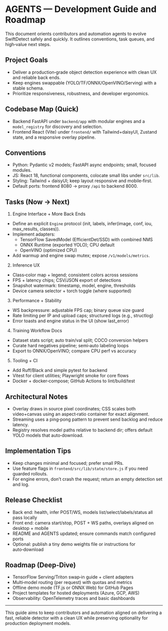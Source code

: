 # AGENTS — Development Guide and Roadmap

This document orients contributors and automation agents to evolve SwiftDetect safely and quickly. It outlines conventions, task queues, and high‑value next steps.

## Project Goals
- Deliver a production‑grade object detection experience with clean UX and reliable back ends.
- Keep engines swappable (YOLO/TF/ONNX/OpenVINO/Serving) with a stable schema.
- Prioritize responsiveness, robustness, and developer ergonomics.

## Codebase Map (Quick)
- Backend FastAPI under `backend/app` with modular engines and a `model_registry` for discovery and selection.
- Frontend React (Vite) under `frontend/` with Tailwind+daisyUI, Zustand state, and a responsive overlay pipeline.

## Conventions
- Python: Pydantic v2 models; FastAPI async endpoints; small, focused modules.
- JS: React 18, functional components, colocate small libs under `src/lib`.
- Styling: Tailwind + daisyUI; keep layout responsive and mobile‑first.
- Default ports: frontend 8080 → proxy `/api` to backend 8000.

## Tasks (Now → Next)
1) Engine Interface + More Back Ends
- Define an explicit `Engine` protocol (init, labels, infer(image, conf, iou, max_results, classes)).
- Implement adapters:
  - TensorFlow SavedModel (EfficientDet/SSD) with combined NMS
  - ONNX Runtime (exported YOLO); CPU default
  - OpenVINO (optimized CPU)
- Add warmup and engine swap mutex; expose `/v1/models/metrics`.

2) Inference UX
- Class‑color map + legend; consistent colors across sessions
- FPS + latency chips; CSV/JSON export of detections
- Snapshot watermark: timestamp, model, engine, thresholds
- Device camera selector + torch toggle (where supported)

3) Performance + Stability
- WS backpressure: adjustable FPS cap; binary queue size guard
- Rate limiting per IP and upload caps; structured logs (e.g., structlog)
- Error toasts and engine status in the UI (show last_error)

4) Training Workflow Docs
- Dataset stats script; auto train/val split; COCO conversion helpers
- Curate hard negatives pipeline; semi‑auto labeling loops
- Export to ONNX/OpenVINO; compare CPU perf vs accuracy

5) Tooling + CI
- Add Ruff/Black and simple pytest for backend
- Vitest for client utilities; Playwright smoke for core flows
- Docker + docker‑compose; GitHub Actions to lint/build/test

## Architectural Notes
- Overlay draws in source pixel coordinates; CSS scales both video+canvas using an aspect‑ratio container for exact alignment.
- Streaming uses a ping‑pong pattern to prevent send backlog and reduce latency.
- Registry resolves model paths relative to backend dir; offers default YOLO models that auto‑download.

## Implementation Tips
- Keep changes minimal and focused; prefer small PRs.
- Use feature flags in `frontend/src/lib/state/store.js` if you need guarded rollouts.
- For engine errors, don’t crash the request; return an empty detection set and log.

## Release Checklist
- Back end: health, infer POST/WS, models list/select/labels/status all pass locally
- Front end: camera start/stop, POST + WS paths, overlays aligned on desktop + mobile
- README and AGENTS updated; ensure commands match configured ports
- Optional: publish a tiny demo weights file or instructions for auto‑download

## Roadmap (Deep‑Dive)
- TensorFlow Serving/Triton swap‑in guide + client adapters
- Multi‑model routing (per request) with quotas and metrics
- Offline demo mode (TF.js or ONNX Web) for GitHub Pages
- Project templates for hosted deployments (Azure, GCP, AWS)
- Observability: OpenTelemetry traces and basic dashboards

---
This guide aims to keep contributors and automation aligned on delivering a fast, reliable detector with a clean UX while preserving optionality for production deployment models.
